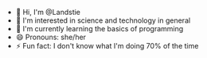 - 👋 Hi, I'm @Landstie
- 👀 I'm interested in science and technology in general
- 🌱 I'm currently learning the basics of programming
- 😄 Pronouns: she/her
- ⚡ Fun fact: I don't know what I'm doing 70% of the time
<!---
Landstie/Landstie is a ✨ special ✨ repository because its `README.md` (this file) appears on your GitHub profile.
You can click the Preview link to take a look at your changes.
--->
